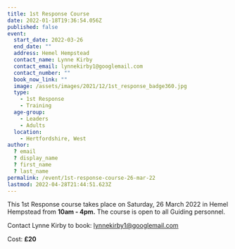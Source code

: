 ```yaml
---
title: 1st Response Course
date: 2022-01-18T19:36:54.056Z
published: false
event:
  start_date: 2022-03-26
  end_date: ""
  address: Hemel Hempstead
  contact_name: Lynne Kirby
  contact_email: lynnekirby1@googlemail.com
  contact_number: ""
  book_now_link: ""
  image: /assets/images/2021/12/1st_response_badge360.jpg
  type:
    - 1st Response
    - Training
  age-group:
    - Leaders
    - Adults
  location:
    - Hertfordshire, West
author:
  ? email
  ? display_name
  ? first_name
  ? last_name
permalink: /event/1st-response-course-26-mar-22
lastmod: 2022-04-28T21:44:51.623Z
---
```


This 1st Response course takes place on Saturday, 26 March 2022 in Hemel Hempstead from **10am - 4pm.**  The course is open to all Guiding personnel.

Contact Lynne Kirby to book: [lynnekirby1@googlemail.com](mailto:lynnekirby1@googlemail.com)

Cost: **£20**
